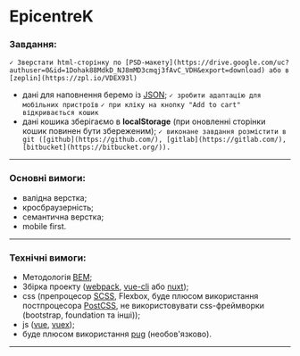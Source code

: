 # EpicentreK

### Завдання:
 `✓ Зверстати html-cторінку по [PSD-макету](https://drive.google.com/uc?authuser=0&id=1Dohak88MdkD_NJ8mMD3cmqj3fAvC_VDH&export=download) або в [zeplin](https://zpl.io/VDEX93l)`
 - дані для наповнення беремо із [JSON](https://drive.google.com/file/d/1HCpjoIwo_EvLjslyCmifTh_tOXwEKbaC/view?usp=sharing;);
 `✓ зробити адаптацію для мобільних пристроїв`
 `✓ при кліку на кнопку "Add to cart" відкривається кошик`
 - дані кошика зберігаємо в **localStorage** (при оновленні сторінки кошик повинен бути збереженим);
 `✓ виконане завдання розмістити в git ([github](https://github.com/), [gitlab](https://gitlab.com/), [bitbucket](https://bitbucket.org/)).`
---
### Основні вимоги:
 - валідна верстка;
 - кросбраузерність;
 - семантична верстка;
 - mobile first.
---
### Технічні вимоги:
 - Методологія [BEM](https://en.bem.info/methodology/);
 - Збірка проекту ([webpack](https://webpack.js.org/), [vue-cli](https://cli.vuejs.org/) або [nuxt](https://ru.nuxtjs.org/guides/get-started/installation));
 - css (препроцесор [SCSS](https://sass-lang.com/), Flexbox, буде плюсом використання постпроцесора [PostCSS](https://postcss.org/), не використовувати css-фреймворки (bootstrap, foundation та інші));
 - js ([vue](https://vuejs.org/), [vuex](https://vuex.vuejs.org/ru/guide/));
 - буде плюсом використання [pug](https://pugjs.org/) (необов'язково).

---
